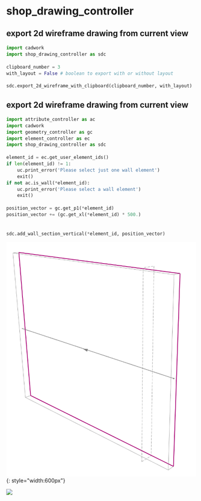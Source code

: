# shop_drawing_controller
## export 2d wireframe drawing from current view

```python 
import cadwork
import shop_drawing_controller as sdc

clipboard_number = 3
with_layout = False # boolean to export with or without layout

sdc.export_2d_wireframe_with_clipboard(clipboard_number, with_layout)

```

## export 2d wireframe drawing from current view

```python 
import attribute_controller as ac
import cadwork
import geometry_controller as gc
import element_controller as ec
import shop_drawing_controller as sdc

element_id = ec.get_user_element_ids()
if len(element_id) != 1:
    uc.print_error('Please select just one wall element')
    exit()
if not ac.is_wall(*element_id):
    uc.print_error('Please select a wall element')
    exit()
    
position_vector = gc.get_p1(*element_id)
position_vector += (gc.get_xl(*element_id) * 500.)


sdc.add_wall_section_vertical(*element_id, position_vector)

```
![Backup Text](../img/section.png "Example Menu"){: style="width:600px"}

<noscript>
    <img src="https://analytics.cadwork.ca/ingress/e6b1702b-6224-4e93-94b7-9e4c2cd7ae06/pixel.gif">
</noscript>
<script defer src="https://analytics.cadwork.ca/ingress/e6b1702b-6224-4e93-94b7-9e4c2cd7ae06/script.js"></script>